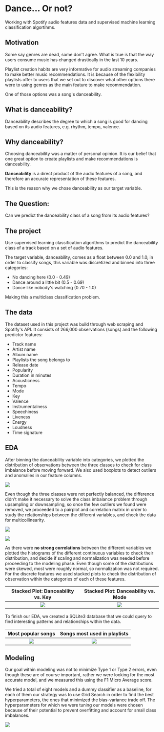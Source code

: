 # Dance... Or not?

Working with Spotify audio features data and supervised machine learning classification algortihms.

## Motivation

Some say genres are dead, some don't agree. What is true is that the way users consume music has changed drastically in the last 10 years. 

Playlist creation habits are very informative for audio streaming companies to make better music recommendations. It is because of the flexibility playlists offer to users that we set out to discover what other options there were to using genres as the main feature to make recommendation. 

One of those options was a song's danceability.

## What is danceability?

Danceability describes the degree to which a song is good for dancing based on its audio features, e.g. rhythm, tempo, valence.

## Why danceability?

Choosing danceability was a matter of personal opinion. It is our belief that one great option to create playlists and make recommendations is danceability. 

**Danceability** is a direct product of the audio features of a song, and therefore an accurate representation of these features.

This is the reason why we chose danceability as our target variable.

## The Question:

Can we predict the danceability class of a song from its audio features?

## The project

Use supervised learning classification algorithms to predict the danceability class of a track based on a set of audio features. 

The target variable, danceability, comes as a float between 0.0 and 1.0, in order to classify songs, this variable was discretized and binned into three categories:

  - No dancing here (0.0 - 0.49)
  - Dance around a little bit (0.5 - 0.69)
  - Dance like nobody's watching (0.70 - 1.0)
  
Making this a multiclass classification problem.

## The data

The dataset used in this project was build through web scraping and Spotify's API. It consists of 266,000 observations (songs) and the following predictor features:

  - Track name
  - Artist name
  - Album name
  - Playlists the song belongs to
  - Release date
  - Popularity
  - Duration in minutes
  - Acousticness
  - Tempo
  - Mode
  - Key
  - Valence
  - Instrumentalness
  - Speechiness
  - Liveness
  - Energy
  - Loudness
  - Time signature
  
  ## EDA
  
After binning the danceability variable into categories, we plotted the distribution of observations between the three classes to check for class imbalance before moving forward. We also used boxplots to detect outliers and anomalies in our feature columns.

![](../master/images/Categories.jpeg) 




Even though the three classes were not perfectly balanced, the difference didn't make it necessary to solve the class imbalance problem through upsampling or downsampling, so once the few outliers we found were removed, we proceeded to a pairplot and correlation matrix in order to study the relationships between the different variables, and check the data for multicollinearity.

![](../master/images/pairplot.png)




![](../master/images/correlations.png)




As there were **no strong correlations** between the different variables we plotted the histograms of the different continuous variables to check their distribution, and decide if scaling and normalization was needed before proceeding to the modeling phase. Even though some of the distributions were skewed, most were roughly normal, so normalization was not required. For the discrete features we used stacked plots to check the distribution of observation within the categories of each of these features.

Stacked Plot: Danceability vs. Key                          |  Stacked Plot: Danceability vs. Mode
:----------------------------------------------------------:|:------------------------------------------------------------:
![](../master/images/by_key.png)                            |  ![](../master/images/by_mode.png)



To finish our EDA, we created a SQLite3 database that we could query to find interesting patterns and relationships within the data.

Most popular songs                                          |  Songs most used in playlists
:----------------------------------------------------------:|:------------------------------------------------------------:
![](../master/images/Popularity_of_Songs.jpeg)              |  ![](../master/images/playlist_songs.png)




## Modeling

Our goal within modeling was not to minimize Type 1 or Type 2 errors, even though these are of course important, rather we were looking for the most accurate model, and we measured this using the F1 Micro Average score.

We tried a total of eight models and a dummy classifier as a baseline, for each of them our strategy was to use Grid Search in order to find the best hyperparameters, the ones that minimized the bias-variance trade off. The hyperparameters for which we were tuning our models were chosen because of their potential to prevent overfitting and account for small class imbalances.

![](../master/images/Summary.png) 


  
